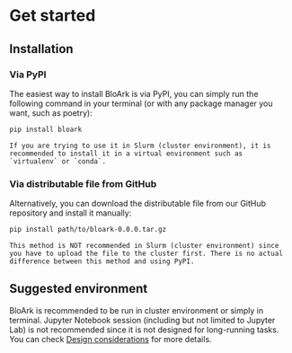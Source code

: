 # Get started

## Installation

### Via PyPI

The easiest way to install BloArk is via PyPI, you can simply run the following command in your terminal (or with any package manager you want, such as poetry):

```bash
pip install bloark
```

```{note}
If you are trying to use it in Slurm (cluster environment), it is recommended to install it in a virtual environment such as `virtualenv` or `conda`.
```

### Via distributable file from GitHub

Alternatively, you can download the distributable file from our GitHub repository and install it manually:

```bash
pip install path/to/bloark-0.0.0.tar.gz
```

```{warning}
This method is NOT recommended in Slurm (cluster environment) since you have to upload the file to the cluster first. There is no actual difference between this method and using PyPI.
```

## Suggested environment

BloArk is recommended to be run in cluster environment or simply in terminal. Jupyter Notebook session (including but not limited to Jupyter Lab) is not recommended since it is not designed for long-running tasks. You can check [Design considerations](./introduction.md#design-considerations) for more details.
